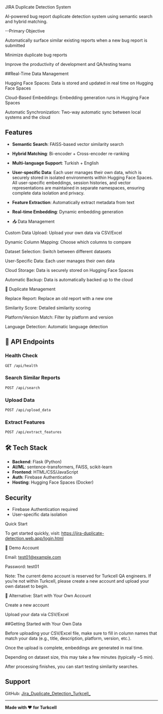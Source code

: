 JIRA Duplicate Detection System

AI-powered bug report duplicate detection system using semantic search and hybrid matching.

--Primary Objective

Automatically surface similar existing reports when a new bug report is submitted

Minimize duplicate bug reports

Improve the productivity of development and QA/testing teams

 ##Real-Time Data Management

Hugging Face Spaces: Data is stored and updated in real time on Hugging Face Spaces

Cloud-Based Embeddings: Embedding generation runs in Hugging Face Spaces

Automatic Synchronization: Two-way automatic sync between local systems and the cloud

## Features

- **Semantic Search**: FAISS-based vector similarity search
- **Hybrid Matching**: Bi-encoder + Cross-encoder re-ranking
- **Multi-language Support**: Turkish + English
- **User-specific Data**: Each user manages their own data, which is securely stored in isolated environments within Hugging Face Spaces.
All user-specific embeddings, session histories, and vector representations are maintained in separate namespaces, ensuring complete data isolation and privacy.
- **Feature Extraction**: Automatically extract metadata from text
- **Real-time Embedding**: Dynamic embedding generation

- 📤 Data Management

Custom Data Upload: Upload your own data via CSV/Excel

Dynamic Column Mapping: Choose which columns to compare

Dataset Selection: Switch between different datasets

User-Specific Data: Each user manages their own data

Cloud Storage: Data is securely stored on Hugging Face Spaces

Automatic Backup: Data is automatically backed up to the cloud

🔄 Duplicate Management

Replace Report: Replace an old report with a new one

Similarity Score: Detailed similarity scoring

Platform/Version Match: Filter by platform and version

Language Detection: Automatic language detection

## 🚀 API Endpoints

### Health Check
```
GET /api/health
```

### Search Similar Reports
```
POST /api/search
```

### Upload Data
```
POST /api/upload_data
```

### Extract Features
```
POST /api/extract_features
```

## 🛠️ Tech Stack

- **Backend**: Flask (Python)
- **AI/ML**: sentence-transformers, FAISS, scikit-learn
- **Frontend**: HTML/CSS/JavaScript
- **Auth**: Firebase Authentication
- **Hosting**: Hugging Face Spaces (Docker)

## Security

- Firebase Authentication required
- User-specific data isolation

Quick Start

To get started quickly, visit:
https://jira-duplicate-detection.web.app/login.html

🧪 Demo Account

Email: test01@example.com

Password: test01

Note: The current demo account is reserved for Turkcell QA engineers. If you’re not within Turkcell, please create a new account and upload your own dataset to begin.

🚀 Alternative: Start with Your Own Account

Create a new account

Upload your data via CSV/Excel

##Getting Started with Your Own Data

Before uploading your CSV/Excel file, make sure to fill in column names that match your data (e.g., title, description, platform, version, etc.).

Once the upload is complete, embeddings are generated in real time.

Depending on dataset size, this may take a few minutes (typically ~5 min).

After processing finishes, you can start testing similarity searches.

  

## Support

GitHub: [Jira_Duplicate_Detection_Turkcell_](https://github.com/esraacevik/Jira_Duplicate_Detection_Turkcell_)

---

**Made with ❤️ for Turkcell**
